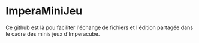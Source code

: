 # ImperaMiniJeu


Ce github est là pou faciliter l'échange de fichiers et l'édition partagée dans le cadre des minis jeux d'Imperacube.
